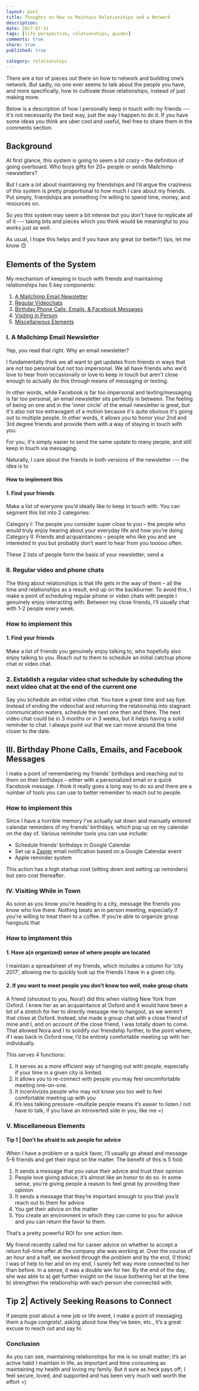 ```yaml
---
layout: post
title: Thoughts on How to Maintain Relationships and a Network
description: 
date: 2017-07-31
tags: [life perspective, relationships, guides]
comments: true
share: true
published: true

category: relationships
---
```


There are a ton of pieces out there on how to network and building one’s network. But sadly, no one ever seems to talk about the people you have, and more specifically, how to cultivate those relationships, instead of just making more.

Below is a description of how I personally keep in touch with my friends --- it's not necessarily the best way, just the way I happen to do it. If you have some ideas you think are uber cool and useful, feel free to share them in the comments section.

## Background

At first glance, this system is going to seem a bit crazy – the definition of going overboard. Who buys gifts for 20+ people or sends Mailchimp newsletters? 

But I care a lot about maintaining my friendships and I’d argue the craziness of this system is pretty proportional to how much I care about my friends. Put simply, friendships are something I’m willing to spend time, money, and resources on. 

So _yes_ this system may seem a bit intense but you don't have to replicate all of it --- taking bits and pieces which you think would be meaningful to you works just as well. 

As usual, I hope this helps and if you have any great (or better?) tips, let me know 😊

## Elements of the System

My mechanism of keeping in touch with friends and maintaining relationships has 5 key components:  

1. [A Mailchimp Email Newsletter](#i-a-newsletter)
2. [Regular Videochats](#ii-regular-video-and-phone-chats)
3. [Birthday Phone Calls, Emails, & Facebook Messages](#iii-birthday-phone-calls-emails-and-facebook-messages)
4. [Visiting in Person](#iv-visiting-while-in-town)
5. [Miscellaneous Elements](#v-miscellaneous-elements)

### I. A Mailchimp Email Newsletter

Yep, you read that right. Why an email newsletter? 

I fundamentally think we all want to get updates from friends in ways that are not too personal but not too impersonal. We all have friends who we'd love to hear from occasionally or love to keep in touch but aren't close enough to actually do this through means of messaging or texting. 

In other words, while Facebook is far too impersonal and texting/messaging is far _too_ personal, an email newsletter sits perfectly in between. The feeling of being on one and in the 'inner circle' of the email newsletter is great, but it's also not too extravagant of a motion because it's quite obvious it's going out to multiple people. In other words, it allows you to honor your 2nd and 3rd degree friends and provide them with a way of staying in touch with you.

For you, it's simply easier to send the same update to many people, and still keep in touch via messaging.  


Naturally, I care about the friends in both versions of the newsletter --- the idea is to  
#### How to implement this

#### 1. Find your friends

Make a list of everyone you’d ideally like to keep in touch with. You can segment this list into 2 categories: 
	
Category I: The people you consider super close to you – the people who would truly enjoy hearing about your everyday life and how you’re doing
Category II: Friends and acquaintances – people who like you and are interested in you but probably don’t want to hear from you tooooo often. 

These 2 lists of people form the basis of your newsletter; send a 

### II. Regular video and phone chats

The thing about relationships is that life gets in the way of them – all the time and relationships as a result, end up on the backburner. To avoid this, I make a point of scheduling regular phone or video chats with people I genuinely enjoy interacting with. Between my close friends, I’ll usually chat with 1-2 people every week. 

### How to implement this

#### 1. Find your friends

Make a list of friends you genuinely enjoy talking to, who hopefully also enjoy talking to you. Reach out to them to schedule an initial catchup phone chat or video chat. 

### 2. Establish a regular video chat schedule by scheduling the next video chat at the end of the current one

Say you schedule an initial video chat. You have a great time and say bye. Instead of ending the videochat and returning the relationship into stagnant communication waters, schedule the next one then and there. The next video chat could be in 3 months or in 3 weeks, but it helps having a solid reminder to chat. I always point out that we can move around the time closer to the date. 

## III. Birthday Phone Calls, Emails, and Facebook Messages 

I make a point of remembering my friends' birthdays and reaching out to them on their birthdays – either with a personalized email or a quick Facebook message. I think it really goes a long way to do so and there are a number of tools you can use to better remember to reach out to people. 

### How to implement this

Since I have a horrible memory I’ve actually sat down and manually entered calendar reminders of my friends’ birthdays, which pop up on my calendar on the day of. Various reminder tools you can use include:

* Schedule friends’ birthdays in Google Calendar
* Set up a [Zapier]( https://zapier.com/) email notification based on a Google Calendar event
* Apple reminder system

This action has a high startup cost (sitting down and setting up reminders) but zero cost thereafter. 
	
### IV. Visiting While in Town

As soon as you know you’re heading to a city, message the friends you know who live there. Nothing beats an in person meeting, especially if you're willing to treat them to a coffee. If you’re able to organize group hangouts that 

### How to implement this

#### 1. Have a(n organized) sense of where people are located

I maintain a spreadsheet of my friends, which includes a column for ‘city 2017’, allowing me to quickly look up the friends I have in a given city.  

#### 2. If you want to meet people you don’t know too well, make group chats 

A friend (shoutout to you, Nora!) did this when visiting New York from Oxford. I knew her as an acquaintance at Oxford and it would have been a bit of a stretch for her to directly message me to hangout, as we weren’t that close at Oxford.  Instead, she made a group chat with a close friend of mine and I, and on account of the close friend, I was totally down to come. That allowed Nora and I to solidify our friendship further, to the point where, if I was back in Oxford now, I’d be entirely comfortable meeting up with her individually. 

This serves 4 functions:
1. It serves as a more efficient way of hanging out with people, especially if your time in a given city is limited.
2. It allows you to re-connect with people you may feel uncomfortable meeting one-on-one. 
3. It incentivizes people who may not know you too well to feel comfortable meeting up with you
4. It’s less talking pressure –multiple people means it’s easier to listen / not have to talk, if you have an introverted side in you, like me =) 

### V. Miscellaneous Elements

#### Tip 1 | Don’t be afraid to ask people for advice 

When I have a problem or a quick favor, I’ll usually go ahead and message 5-6 friends and get their input on the matter. The benefit of this is 5 fold: 

1. It sends a message that you value their advice and trust their opinion
2. People love giving advice; it’s almost like an honor to do so. In some sense, you’re giving people a reason to feel great by providing their opinion  
3. It sends a message that they’re important enough to you that you’d reach out to them for advice
4. You get their advice on the matter
5. You create an environment in which they can come to you for advice and you can return the favor to them.

That’s a pretty powerful ROI for one action item. 

My friend recently called me for career advice on whether to accept a return full-time offer at the company she was working at. Over the course of an hour and a half, we worked through the problem and by the end, (I think) I was of help to her and on my end, I surely felt way more connected to her than before. In a sense, it was a double win for her. By the end of the day, she was able to a) get further insight on the issue bothering her at the time b) strengthen the relationship with each person she connected with.  

## Tip 2| Actively Seeking Reasons to Connect

If people post about a new job or life event, I make a point of messaging them a huge *congrats!*, asking about how they’ve been, etc., It’s a great excuse to reach out and say hi.  

### Conclusion

As you can see, maintaining relationships for me is no small matter; it’s an active habit I maintain in life, as important and time consuming as maintaining my health and loving my family. But it sure as heck pays off; I feel secure, loved, and supported and has been very much well worth the effort =)


